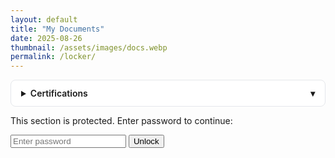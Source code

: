 ```yaml
---
layout: default
title: "My Documents"
date: 2025-08-26
thumbnail: /assets/images/docs.webp
permalink: /locker/
---
```


<!-- Accordion item -->
<details>
  <summary>Certifications</summary>
  <div>
    <p>
      <a href="assets/images/bio/Gen AI Engineering with LLMs IBM Certification Sp.pdf" download>Download Gen AI with LLM Certificate</a>
    </p>
    <p>
      <img src="/assets/images/certificates/aws-cloud-practitioner.png" alt="AWS Certificate preview" style="max-width:100%;height:auto;">
    </p>
  </div>
</details>

<style>
  details { border: 1px solid #e5e7eb; border-radius: 8px; padding: .75rem 1rem; margin: .75rem 0; background:#fff; }
  details[open] { box-shadow: 0 2px 10px rgba(0,0,0,.05); }
  summary { cursor: pointer; font-weight: 600; outline: none; }
  summary::-webkit-details-marker { display: none; }
  summary::after { content:"▾"; float:right; transition: transform .2s ease; }
  details[open] summary::after { transform: rotate(180deg); }
  details > div { margin-top: .75rem; }
</style>
<div id="locker-container" style="display: none;">
  <h2>Protected Content</h2>
  <p><a href="/assets/secret-doc.pdf" download>Download Secret Doc</a></p>
</div>

<div id="login-form">
  <p>This section is protected. Enter password to continue:</p>
  <input type="password" id="passwordInput" placeholder="Enter password" />
  <button onclick="checkPassword()">Unlock</button>
  <p id="error-msg" style="color: red;"></p>
</div>

<script>
  const PASSWORD = "713"; // Set your password here

  function checkPassword() {
    const input = document.getElementById("passwordInput").value;
    if (input === PASSWORD) {
      document.getElementById("locker-container").style.display = "block";
      document.getElementById("login-form").style.display = "none";
    } else {
      document.getElementById("error-msg").textContent = "Incorrect password!";
    }
  }
</script>
